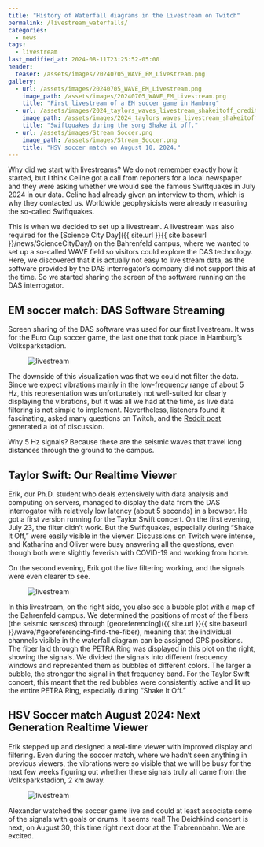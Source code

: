 ```yaml
---
title: "History of Waterfall diagrams in the Livestream on Twitch"
permalink: /livestream_waterfalls/
categories:
  - news
tags:
  - livestream
last_modified_at: 2024-08-11T23:25:52-05:00
header:
  teaser: /assets/images/20240705_WAVE_EM_Livestream.png
gallery:
  - url: /assets/images/20240705_WAVE_EM_Livestream.png
    image_path: /assets/images/20240705_WAVE_EM_Livestream.png
    title: "First livestream of a EM soccer game in Hamburg"
  - url: /assets/images/2024_taylors_waves_livestream_shakeitoff_credit.png
    image_path: /assets/images/2024_taylors_waves_livestream_shakeitoff_credit.png
    title: "Swiftquakes during the song Shake it off."
  - url: /assets/images/Stream_Soccer.png
    image_path: /assets/images/Stream_Soccer.png
    title: "HSV soccer match on August 10, 2024."
---
```


Why did we start with livestreams? We do not remember exactly how it started, but I think Celine got a call from reporters for a local newspaper and they were asking whether we would see the famous Swiftquakes in July 2024 in our data. Celine had already given an interview to them, which is why they contacted us. Worldwide geophysicists were already measuring the so-called Swiftquakes.

This is when we decided to set up a livestream. A livestream was also required for the [Science City Day]({{ site.url }}{{ site.baseurl }}/news/ScienceCityDay/) on the Bahrenfeld campus, where we wanted to set up a so-called WAVE field so visitors could explore the DAS technology. Here, we discovered that it is actually not easy to live stream data, as the software provided by the DAS interrogator’s company did not support this at the time. So we started sharing the screen of the software running on the DAS interrogator.

## EM soccer match: DAS Software Streaming

Screen sharing of the DAS software was used for our first livestream. It was for the Euro Cup soccer game, the last one that took place in Hamburg’s Volksparkstadion.

<figure class="align-center">
  <img src="{{ site.url }}{{ site.baseurl }}/assets/images/20240705_WAVE_EM_Livestream.png" alt="livestream">
</figure> 

The downside of this visualization was that we could not filter the data. Since we expect vibrations mainly in the low-frequency range of about 5 Hz, this representation was unfortunately not well-suited for clearly displaying the vibrations, but it was all we had at the time, as live data filtering is not simple to implement. Nevertheless, listeners found it fascinating, asked many questions on Twitch, and the [Reddit post](https://www.reddit.com/r/hamburg/comments/1dw2xmr/vibrationen_vom_stadion_live_messung_vom_spiel/) generated a lot of discussion.


Why 5 Hz signals? Because these are the seismic waves that travel long distances through the ground to the campus.

## Taylor Swift: Our Realtime Viewer

Erik, our Ph.D. student who deals extensively with data analysis and computing on servers, managed to display the data from the DAS interrogator with relatively low latency (about 5 seconds) in a browser. He got a first version running for the Taylor Swift concert. On the first evening, July 23, the filter didn’t work. But the Swiftquakes, especially during “Shake It Off,” were easily visible in the viewer. Discussions on Twitch were intense, and Katharina and Oliver were busy answering all the questions, even though both were slightly feverish with COVID-19 and working from home.

On the second evening, Erik got the live filtering working, and the signals were even clearer to see.

<figure class="align-center">
  <img src="{{ site.url }}{{ site.baseurl }}/assets/images/2024_taylors_waves_livestream_shakeitoff_credit.png" alt="livestream">
</figure> 

In this livestream, on the right side, you also see a bubble plot with a map of the Bahrenfeld campus. We determined the positions of most of the fibers (the seismic sensors) through [georeferencing]({{ site.url }}{{ site.baseurl }}/wave/#georeferencing-find-the-fiber), meaning that the individual channels visible in the waterfall diagram can be assigned GPS positions. The fiber laid through the PETRA Ring was displayed in this plot on the right, showing the signals. We divided the signals into different frequency windows and represented them as bubbles of different colors. The larger a bubble, the stronger the signal in that frequency band. For the Taylor Swift concert, this meant that the red bubbles were consistently active and lit up the entire PETRA Ring, especially during “Shake It Off.”

## HSV Soccer match August 2024: Next Generation Realtime Viewer

Erik stepped up and designed a real-time viewer with improved display and filtering. Even during the soccer match, where we hadn’t seen anything in previous viewers, the vibrations were so visible that we will be busy for the next few weeks figuring out whether these signals truly all came from the Volksparkstadion, 2 km away.

<figure class="align-center">
  <img src="{{ site.url }}{{ site.baseurl }}/assets/images/Stream_Soccer.png" alt="livestream">
</figure> 

Alexander watched the soccer game live and could at least associate some of the signals with goals or drums. It seems real! The Deichkind concert is next, on August 30, this time right next door at the Trabrennbahn. We are excited.
